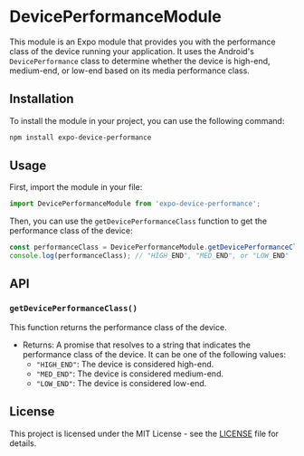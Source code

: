 # DevicePerformanceModule

This module is an Expo module that provides you with the performance class of the device running your application. It uses the Android's `DevicePerformance` class to determine whether the device is high-end, medium-end, or low-end based on its media performance class.

## Installation

To install the module in your project, you can use the following command:

```bash
npm install expo-device-performance
```

## Usage

First, import the module in your file:

```javascript
import DevicePerformanceModule from 'expo-device-performance';
```

Then, you can use the `getDevicePerformanceClass` function to get the performance class of the device:

```javascript
const performanceClass = DevicePerformanceModule.getDevicePerformanceClass();
console.log(performanceClass); // "HIGH_END", "MED_END", or "LOW_END"
```

## API

### `getDevicePerformanceClass()`

This function returns the performance class of the device.

- Returns: A promise that resolves to a string that indicates the performance class of the device. It can be one of the following values:
  - `"HIGH_END"`: The device is considered high-end.
  - `"MED_END"`: The device is considered medium-end.
  - `"LOW_END"`: The device is considered low-end.

## License

This project is licensed under the MIT License - see the [LICENSE](LICENSE) file for details.
